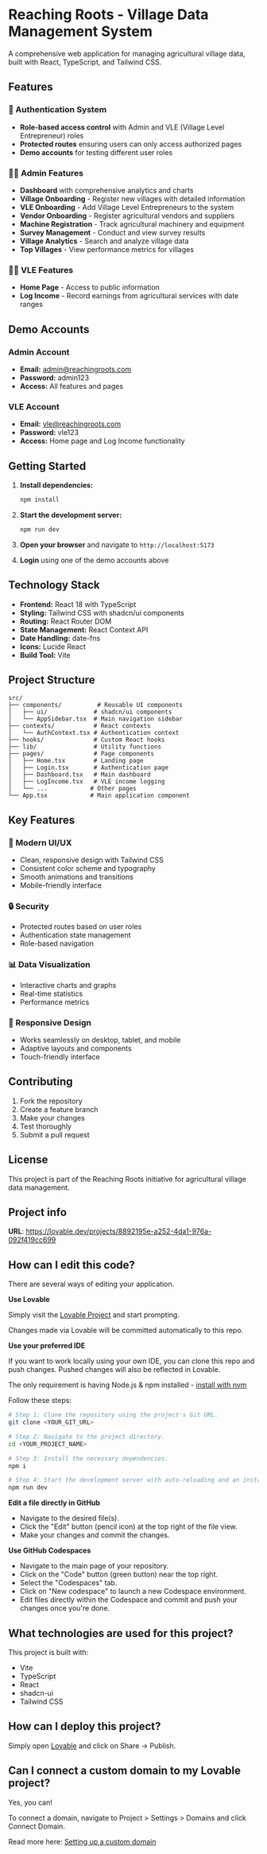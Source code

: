# Reaching Roots - Village Data Management System

A comprehensive web application for managing agricultural village data, built with React, TypeScript, and Tailwind CSS.

## Features

### 🔐 Authentication System
- **Role-based access control** with Admin and VLE (Village Level Entrepreneur) roles
- **Protected routes** ensuring users can only access authorized pages
- **Demo accounts** for testing different user roles

### 👨‍💼 Admin Features
- **Dashboard** with comprehensive analytics and charts
- **Village Onboarding** - Register new villages with detailed information
- **VLE Onboarding** - Add Village Level Entrepreneurs to the system
- **Vendor Onboarding** - Register agricultural vendors and suppliers
- **Machine Registration** - Track agricultural machinery and equipment
- **Survey Management** - Conduct and view survey results
- **Village Analytics** - Search and analyze village data
- **Top Villages** - View performance metrics for villages

### 👨‍🌾 VLE Features
- **Home Page** - Access to public information
- **Log Income** - Record earnings from agricultural services with date ranges

## Demo Accounts

### Admin Account
- **Email:** admin@reachingroots.com
- **Password:** admin123
- **Access:** All features and pages

### VLE Account
- **Email:** vle@reachingroots.com
- **Password:** vle123
- **Access:** Home page and Log Income functionality

## Getting Started

1. **Install dependencies:**
   ```bash
   npm install
   ```

2. **Start the development server:**
   ```bash
   npm run dev
   ```

3. **Open your browser** and navigate to `http://localhost:5173`

4. **Login** using one of the demo accounts above

## Technology Stack

- **Frontend:** React 18 with TypeScript
- **Styling:** Tailwind CSS with shadcn/ui components
- **Routing:** React Router DOM
- **State Management:** React Context API
- **Date Handling:** date-fns
- **Icons:** Lucide React
- **Build Tool:** Vite

## Project Structure

```
src/
├── components/          # Reusable UI components
│   ├── ui/             # shadcn/ui components
│   └── AppSidebar.tsx  # Main navigation sidebar
├── contexts/           # React contexts
│   └── AuthContext.tsx # Authentication context
├── hooks/              # Custom React hooks
├── lib/                # Utility functions
├── pages/              # Page components
│   ├── Home.tsx        # Landing page
│   ├── Login.tsx       # Authentication page
│   ├── Dashboard.tsx   # Main dashboard
│   ├── LogIncome.tsx   # VLE income logging
│   └── ...            # Other pages
└── App.tsx            # Main application component
```

## Key Features

### 🎨 Modern UI/UX
- Clean, responsive design with Tailwind CSS
- Consistent color scheme and typography
- Smooth animations and transitions
- Mobile-friendly interface

### 🔒 Security
- Protected routes based on user roles
- Authentication state management
- Role-based navigation

### 📊 Data Visualization
- Interactive charts and graphs
- Real-time statistics
- Performance metrics

### 📱 Responsive Design
- Works seamlessly on desktop, tablet, and mobile
- Adaptive layouts and components
- Touch-friendly interface

## Contributing

1. Fork the repository
2. Create a feature branch
3. Make your changes
4. Test thoroughly
5. Submit a pull request

## License

This project is part of the Reaching Roots initiative for agricultural village data management.

## Project info

**URL**: https://lovable.dev/projects/8892195e-a252-4da1-976a-092f419cc699

## How can I edit this code?

There are several ways of editing your application.

**Use Lovable**

Simply visit the [Lovable Project](https://lovable.dev/projects/8892195e-a252-4da1-976a-092f419cc699) and start prompting.

Changes made via Lovable will be committed automatically to this repo.

**Use your preferred IDE**

If you want to work locally using your own IDE, you can clone this repo and push changes. Pushed changes will also be reflected in Lovable.

The only requirement is having Node.js & npm installed - [install with nvm](https://github.com/nvm-sh/nvm#installing-and-updating)

Follow these steps:

```sh
# Step 1: Clone the repository using the project's Git URL.
git clone <YOUR_GIT_URL>

# Step 2: Navigate to the project directory.
cd <YOUR_PROJECT_NAME>

# Step 3: Install the necessary dependencies.
npm i

# Step 4: Start the development server with auto-reloading and an instant preview.
npm run dev
```

**Edit a file directly in GitHub**

- Navigate to the desired file(s).
- Click the "Edit" button (pencil icon) at the top right of the file view.
- Make your changes and commit the changes.

**Use GitHub Codespaces**

- Navigate to the main page of your repository.
- Click on the "Code" button (green button) near the top right.
- Select the "Codespaces" tab.
- Click on "New codespace" to launch a new Codespace environment.
- Edit files directly within the Codespace and commit and push your changes once you're done.

## What technologies are used for this project?

This project is built with:

- Vite
- TypeScript
- React
- shadcn-ui
- Tailwind CSS

## How can I deploy this project?

Simply open [Lovable](https://lovable.dev/projects/8892195e-a252-4da1-976a-092f419cc699) and click on Share -> Publish.

## Can I connect a custom domain to my Lovable project?

Yes, you can!

To connect a domain, navigate to Project > Settings > Domains and click Connect Domain.

Read more here: [Setting up a custom domain](https://docs.lovable.dev/tips-tricks/custom-domain#step-by-step-guide)
